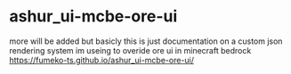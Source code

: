 # ashur_ui-mcbe-ore-ui
more will be added but basicly this is just documentation on a custom json rendering system im useing to overide ore ui in minecraft bedrock
https://fumeko-ts.github.io/ashur_ui-mcbe-ore-ui/
